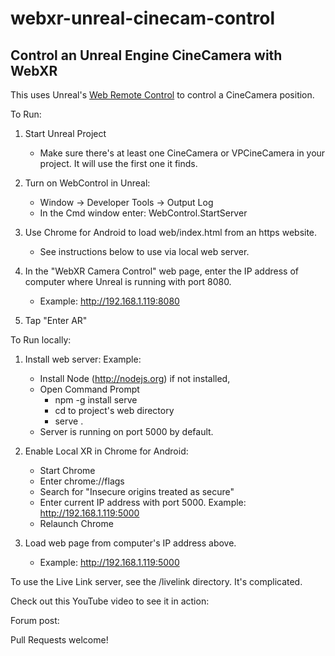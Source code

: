 # webxr-unreal-cinecam-control

## Control an Unreal Engine CineCamera with WebXR 

This uses Unreal's [Web Remote Control](https://docs.unrealengine.com/en-US/Engine/Editor/ScriptingAndAutomation/WebControl/index.html) to control a CineCamera position. 


To Run:

1. Start Unreal Project
    - Make sure there's at least one CineCamera or VPCineCamera in your project. It will use the first one it finds.

2. Turn on WebControl in Unreal:
    - Window -> Developer Tools -> Output Log
    - In the Cmd window enter: WebControl.StartServer

3. Use Chrome for Android to load web/index.html from an https website.
    - See instructions below to use via local web server.

4. In the "WebXR Camera Control" web page, enter the IP address of computer where Unreal is running with port 8080.
    - Example: http://192.168.1.119:8080

5. Tap "Enter AR"




To Run locally: 

1. Install web server: Example: 
    - Install Node (http://nodejs.org) if not installed, 
    - Open Command Prompt 
        - npm -g install serve
        - cd to project's web directory
        - serve . 
    - Server is running on port 5000 by default.

2. Enable Local XR in Chrome for Android:
    - Start Chrome
    - Enter chrome://flags
    - Search for "Insecure origins treated as secure"
    - Enter current IP address with port 5000. Example: http://192.168.1.119:5000
    - Relaunch Chrome

3. Load web page from computer's IP address above.
    - Example: http://192.168.1.119:5000




To use the Live Link server, see the /livelink directory. It's complicated.


Check out this YouTube video to see it in action: 


Forum post: 

Pull Requests welcome!

